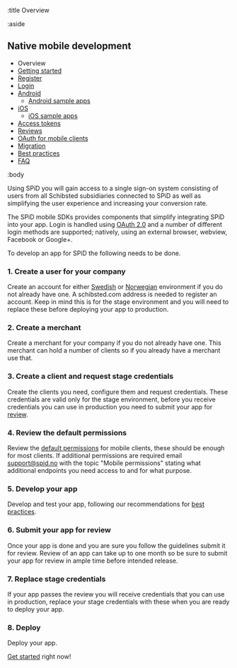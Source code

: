 :title Overview

:aside

## Native mobile development


- Overview
- [Getting started](/mobile/mobile-development/)
- [Register](/mobile/register/)
- [Login](/mobile/login/)
- [Android](/sdks/android/)
    - [Android sample apps](/sdks/android/sample-apps/)
- [iOS](/sdks/ios/)
    - [iOS sample apps](/sdks/ios/sample-apps/)
- [Access tokens](/mobile/access-tokens/)
- [Reviews](/mobile/reviews/)
- [OAuth for mobile clients](/mobile/oauth-authentication-on-mobile-devices/)
- [Migration](/mobile/migration/)
- [Best practices](/mobile/best-practices/)
- [FAQ](/mobile/faq/)

:body

Using SPiD you will gain access to a single sign-on system consisting of users from all Schibsted subsidiaries connected to SPiD as well as simplifying the user experience and increasing your conversion rate.

The SPiD mobile SDKs provides components that simplify integrating SPiD into your app. Login is handled using [OAuth 2.0](/mobile/oauth-authentication-on-mobile-devices/) and a number of different login methods are supported; natively, using an external browser, webview, Facebook or Google+.

To develop an app for SPiD the following needs to be done.

### 1. Create a user for your company

Create an account for either [Swedish](https://stage.payment.schibsted.se) or [Norwegian](https://stage.payment.schibsted.no) environment if you do not already have one. A schibsted.com address is needed to register an account. Keep in mind this is for the stage environment and you will need to replace these before deploying your app to production.

### 2. Create a merchant

Create a merchant for your company if you do not already have one. This merchant can hold a number of clients so if you already have a merchant use that.

### 3. Create a client and request stage credentials

Create the clients you need, configure them and request credentials. These credentials are valid only for the stage environment, before you receive credentials you can use in production you need to submit your app for [review](/mobile/reviews/).

### 4. Review the default permissions

Review the [default permissions](https://docs.google.com/a/schibstedpayment.no/spreadsheets/d/1EwEV0jg4SCeqyEST_Qf09D83XaUiHSveWVrr1G5WMcM/edit#gid=0) for mobile clients, these should be enough for most clients. If additional permissions are required email support@spid.no with the topic
"Mobile permissions" stating what additional endpoints you need access to and for what purpose.

### 5. Develop your app

Develop and test your app, following our recommendations for [best practices](/mobile/best-practices/).

### 6. Submit your app for review

Once your app is done and you are sure you follow the guidelines submit it for review. Review of an app can take up to one month so be sure to submit your app for review in ample time before intended release.

### 7. Replace stage credentials

If your app passes the review you will receive credentials that you can use in production, replace your stage credentials with these when you are ready to deploy your app.

### 8. Deploy

Deploy your app.

[Get started](/mobile/mobile-development/) right now!
